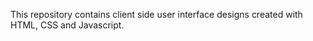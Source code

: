 
This repository contains client side user interface designs created with HTML, CSS and Javascript.
